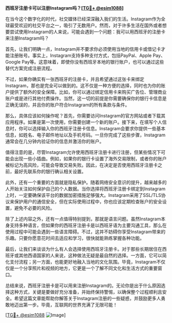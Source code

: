 **西班牙注册卡可以注册Instagram吗？[[TG💪+ @esim1088](https://t.me/s/esim1088)]**

在当今这个数字化的时代，社交媒体已经深深融入我们的生活。Instagram作为全球最受欢迎的社交平台之一，吸引了无数用户。然而，对于许多生活在国外或者想要尝试使用Instagram的人来说，可能会遇到一个问题：我可以用西班牙的注册卡来注册Instagram吗？

首先，让我们明确一点，Instagram并不要求你必须使用当地的信用卡或借记卡才能注册账号。事实上，Instagram支持多种支付方式，包括PayPal、Apple Pay、Google Pay等。这意味着，即使你没有西班牙本地的银行账户，也可以通过这些替代方案完成注册流程。

不过，如果你确实有一张西班牙的注册卡，并且希望通过这张卡来绑定Instagram，那也是完全可以做到的。这不仅是一种方便的选择，同时也为你的账户提供了额外的安全保障。比如，你可以通过绑定信用卡来购买广告位、管理商业账户或是进行其他付费操作。当然，这一切的前提是你需要确保你的银行卡信息是正确无误的，并且你的账户符合Instagram的所有条款与条件。

那么，具体应该如何操作呢？首先，你需要访问Instagram的官方网站或者下载其应用程序。如果是第一次使用，你需要创建一个新的账户。接下来，在填写个人信息时，你可以选择输入你的西班牙注册卡信息。Instagram会要求你提供一些基本信息，如姓名、电子邮件地址以及手机号码。一旦你完成了这些步骤，Instagram通常会在几分钟内验证你的信息并激活你的账户。

值得注意的是，尽管Instagram允许使用西班牙注册卡进行注册，但某些情况下可能会出现一些小插曲。例如，如果你的银行卡设置了海外交易限制，或者你的账户被标记为高风险，可能会导致交易失败。因此，在决定是否使用西班牙注册卡之前，最好先联系你的银行确认相关设置。

此外，还有一个重要的方面就是隐私保护。随着网络安全意识的提升，越来越多的人开始关注如何保护自己的个人数据。当你选择将西班牙注册卡绑定到Instagram上时，一定要确保该平台的数据加密措施足够强大。Instagram采用了SSL/TLS协议来保护用户的通信安全，但在实际使用过程中，你也应该定期检查账户的安全设置，避免不必要的风险。

除了上述内容之外，还有一点值得特别提到，那就是语言问题。虽然Instagram本身支持多种语言，但如果你的西班牙注册卡是以西班牙语为主要沟通工具，那么在使用过程中可能会遇到一些语言障碍。不过，这并不妨碍你享受Instagram带来的乐趣。只要你愿意花时间去适应和学习，很快就能熟练掌握各种功能。

最后，让我们来谈谈为什么有人会选择使用西班牙注册卡。对于那些长期居住在西班牙或其他西语国家的人来说，这种做法无疑是最自然的选择。一方面，它可以简化支付流程；另一方面，也能更好地融入当地的文化氛围。毕竟，Instagram不仅仅是一个分享照片和视频的地方，它更是一个了解不同文化和生活方式的重要窗口。

总结来说，西班牙注册卡是可以用来注册Instagram的。无论你是出于什么原因选择这种方式，关键是要做好充分准备，并始终保持警惕，以确保整个过程顺利且安全。希望这篇文章能帮助你解答关于Instagram注册的一些疑惑，并鼓励更多人勇敢地迈出第一步。毕竟，互联网的世界充满了无限可能！

[[TG💪+ @esim1088](https://t.me/s/esim1088) ![Image](https://i.postimg.cc/4NQfJmqS/Snipaste-2025-05-13-00-14-12.png)]